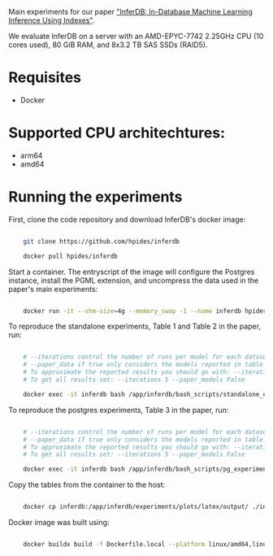 Main experiments for our paper ["InferDB: In-Database Machine Learning Inference Using Indexes"](https://hpi.de/fileadmin/user_upload/fachgebiete/rabl/publications/2024/inferdb_vldb24.pdf).

We evaluate InferDB on a server with an AMD-EPYC-7742 2.25GHz CPU (10 cores used), 80 GiB RAM, and 8x3.2 TB SAS SSDs (RAID5).

# Requisites

- Docker

# Supported CPU architechtures:

- arm64
- amd64

# Running the experiments

First, clone the code repository and download InferDB's docker image:

```bash

    git clone https://github.com/hpides/inferdb

    docker pull hpides/inferdb

```

Start a container. The entryscript of the image will configure the Postgres instance, install the PGML extension, and uncompress the data used in the paper's main experiments:

```bash

    docker run -it --shm-size=4g --memory_swap -1 --name inferdb hpides/inferdb sleep infinity

```

To reproduce the standalone experiments, Table 1 and Table 2 in the paper, run:

```bash

    # --iterations control the number of runs per model for each dataset
    # --paper_data if true only considers the models reported in table 2
    # To approximate the reported results you should go with: --iterations 5 --paper_models True
    # To get all results set: --iterations 5 --paper_models False

    docker exec -it inferdb bash /app/inferdb/bash_scripts/standalone_experiments/standalone_experiments.sh --iterations 1 --paper_models True

```

To reproduce the postgres experiments, Table 3 in the paper, run:

```bash

    # --iterations control the number of runs per model for each dataset
    # --paper_data if true only considers the models reported in table 2
    # To approximate the reported results you should go with: --iterations 5 --paper_models True
    # To get all results set: --iterations 5 --paper_models False

    docker exec -it inferdb bash /app/inferdb/bash_scripts/pg_experiments/pg_experiments.sh --iterations 1 --paper_models True

```

Copy the tables from the container to the host:

```bash

    docker cp inferdb:/app/inferdb/experiments/plots/latex/output/ ./inferdb/experiments/plots/latex/

```

Docker image was built using:

```bash

    docker buildx build -f Dockerfile.local --platform linux/amd64,linux/arm64 -t hpides/inferdb .

```